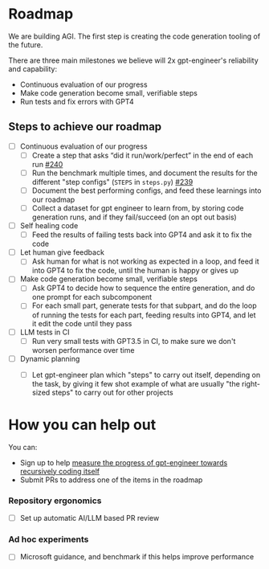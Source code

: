 # Roadmap

We are building AGI. The first step is creating the code generation tooling of the future.

There are three main milestones we believe will 2x gpt-engineer's reliability and capability:
- Continuous evaluation of our progress
- Make code generation become small, verifiable steps
- Run tests and fix errors with GPT4


## Steps to achieve our roadmap

- [ ] Continuous evaluation of our progress
  - [ ] Create a step that asks “did it run/work/perfect” in the end of each run [#240](https://github.com/AntonOsika/gpt-engineer/issues/240)
  - [ ] Run the benchmark multiple times, and document the results for the different "step configs" (`STEPS` in `steps.py`) [#239](https://github.com/AntonOsika/gpt-engineer/issues/239)
  - [ ] Document the best performing configs, and feed these learnings into our roadmap
  - [ ] Collect a dataset for gpt engineer to learn from, by storing code generation runs, and if they fail/succeed (on an opt out basis)
- [ ] Self healing code
  - [ ] Feed the results of failing tests back into GPT4 and ask it to fix the code
- [ ] Let human give feedback
  - [ ] Ask human for what is not working as expected in a loop, and feed it into GPT4 to fix the code, until the human is happy or gives up
- [ ] Make code generation become small, verifiable steps
  - [ ] Ask GPT4 to decide how to sequence the entire generation, and do one
  prompt for each subcomponent
  - [ ] For each small part, generate tests for that subpart, and do the loop of running the tests for each part, feeding
results into GPT4, and let it edit the code until they pass
- [ ] LLM tests in CI
  - [ ] Run very small tests with GPT3.5 in CI, to make sure we don't worsen
performance over time
- [ ] Dynamic planning
  - [ ] Let gpt-engineer plan which "steps" to carry out itself, depending on the
task, by giving it few shot example of what are usually "the right-sized steps" to carry
out for other projects



# How you can help out
You can:
- Sign up to help [measure the progress of gpt-engineer towards recursively coding itself](https://forms.gle/TMX68mScyxQUsE6Y9)
- Submit PRs to address one of the items in the roadmap

### Repository ergonomics
- [ ] Set up automatic AI/LLM based PR review

### Ad hoc experiments
- [ ] Microsoft guidance, and benchmark if this helps improve performance

